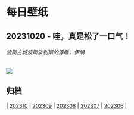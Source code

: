 # 每日壁纸

## 20231020 - 哇，真是松了一口气！

###### 波斯古城波斯波利斯的浮雕，伊朗

![](https://www.bing.com/th?id=OHR.PersepolisRelief_ZH-CN4910990690_UHD.jpg)

## 归档

| [202310](/202310/README.md)
| [202309](/202309/README.md)
| [202308](/202308/README.md)
| [202307](/202307/README.md)
| [202306](/202306/README.md)
|